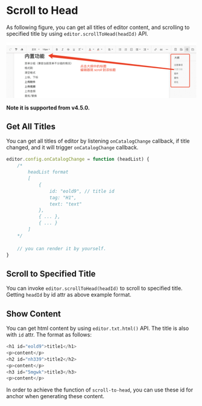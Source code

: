 # Scroll to Head
As following figure, you can get all titles of editor content, and scrolling to specified title by using `editor.scrollToHead(headId)` API.

![](../../images/scroll-to-head.png)

**Note it is supported from v4.5.0.**

## Get All Titles
You can get all titles of editor by listening `onCatalogChange` callback, if title changed, and it will trigger `onCatalogChange` callback.

```js
editor.config.onCatalogChange = function (headList) {
    /*
        headList format
        [
            { 
                id: "eold9", // title id
                tag: "H1",
                text: "text"
            },
            { ... },
            { ... }
        ]
    */

    // you can render it by yourself.
}
```

## Scroll to Specified Title
You can invoke `editor.scrollToHead(headId)` to scroll to specified title. Getting `headId` by id attr as above example format.

## Show Content
You can get html content by using `editor.txt.html()` API. The title is also with `id` attr. The format as follows:

```js
<h1 id="eold9">title1</h1>
<p>content</p>
<h2 id="nh339">title2</h2>
<p>content</p>
<h3 id="5mgwk">title3</h3>
<p>content</p>
```

In order to achieve the function of `scroll-to-head`, you can use these id for anchor when generating these content.